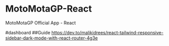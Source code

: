 # MotoMotaGP-React
MotoMotaGP Official App - React


#dashboard
##Guide
https://dev.to/malikidrees/react-tailwind-responsive-sidebar-dark-mode-with-react-router-4g3e